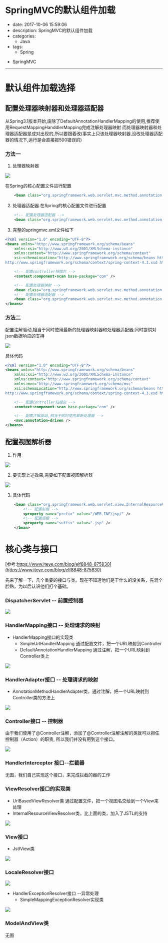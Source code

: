 #   SpringMVC的默认组件加载
+ date: 2017-10-06 15:59:06
+ description: SpringMVC的默认组件加载
+ categories:
  - Java
+ tags:
  - Spring
- SpringMVC
---
#   默认组件加载选择
##  配置处理器映射器和处理器适配器
从Spring3.1版本开始,废除了DefaultAnnotationHandlerMapping的使用,推荐使用RequestMappingHanddlerMapping完成注解处理器映射
而处理器映射器和处理器适配器是成对出现的,所以要跟着改(事实上只该处理器映射器,没改处理器适配器的情况下,运行是会直接报500错误的)
### 方法一
1.  处理器映射器

![](../images/springmvc/20191006001.png)

在Spring的核心配置文件进行配置
```xml
    <bean class="org.springframework.web.servlet.mvc.method.annotation.RequestMappingHandlerMapping" />
```
2.  处理器适配器
在Spring的核心配置文件进行配置
```xml
    <!-- 配置处理器适配器 -->
    <bean class="org.springframework.web.servlet.mvc.method.annotation.RequestMappingHandlerAdapter" />
```
3.  完整的springmvc.xml文件如下
```xml
<?xml version="1.0" encoding="UTF-8"?>
<beans xmlns="http://www.springframework.org/schema/beans"
	xmlns:xsi="http://www.w3.org/2001/XMLSchema-instance"
	xmlns:context="http://www.springframework.org/schema/context"
	xsi:schemaLocation="http://www.springframework.org/schema/beans http://www.springframework.org/schema/beans/spring-beans.xsd http://www.springframework.org/schema/context 
http://www.springframework.org/schema/context/spring-context-4.3.xsd http://www.springframework.org/schema/mvc http://www.springframework.org/schema/mvc/spring-mvc-4.3.xsd">

	<!-- 配置controller扫描包 -->
	<context:component-scan base-package="com" />

	<!-- 配置处理器映射 -->
	<bean class="org.springframework.web.servlet.mvc.method.annotation.RequestMappingHandlerMapping" />
	<!-- 配置处理器适配器 -->
	<bean class="org.springframework.web.servlet.mvc.method.annotation.RequestMappingHandlerAdapter" />
</beans>
```
### 方法二
配置注解驱动,相当于同时使用最新的处理器映射器和处理器适配器,同时提供对json数据响应的支持

![](../images/springmvc/20191006003.png)

具体代码
```xml
<?xml version="1.0" encoding="UTF-8"?>
<beans xmlns="http://www.springframework.org/schema/beans"
	xmlns:xsi="http://www.w3.org/2001/XMLSchema-instance"
	xmlns:context="http://www.springframework.org/schema/context"
	xmlns:mvc="http://www.springframework.org/schema/mvc"
	xsi:schemaLocation="http://www.springframework.org/schema/beans http://www.springframework.org/schema/beans/spring-beans.xsd http://www.springframework.org/schema/context 
http://www.springframework.org/schema/context/spring-context-4.3.xsd http://www.springframework.org/schema/mvc http://www.springframework.org/schema/mvc/spring-mvc-4.3.xsd">

	<!-- 配置controller扫描包 -->
	<context:component-scan base-package="com" />

	<!-- 配置注解驱动,相当于同时使用最新处理器 -->
	<mvc:annotation-driven />
</beans>
```

##  配置视图解析器
1.  作用

![](../images/springmvc/20191006004.png)

2.  要实现上述效果,需要如下配置视图解析器

![](../images/springmvc/20191006005.png)

3.  具体代码
```xml
	<bean class="org.springframework.web.servlet.view.InternalResourceViewResolver">
		<!-- 配置前缀 -->
		<property name="prefix" value="/WEB-INF/jsp/" />
		<!-- 配置后缀 -->
		<property name="suffix" value=".jsp" />
	</bean>
```

#  核心类与接口
[参考:https://www.iteye.com/blog/elf8848-875830](https://www.iteye.com/blog/elf8848-875830)

先来了解一下，几个重要的接口与类。现在不知道他们是干什么的没关系，先混个脸熟，为以后认识他们打个基础。

### DispatcherServlet   -- 前置控制器

![](../images/springmvc/20191005011.png)


### HandlerMapping接口 -- 处理请求的映射
+   HandlerMapping接口的实现类
    -   SimpleUrlHandlerMapping  通过配置文件，把一个URL映射到Controller
    -   DefaultAnnotationHandlerMapping  通过注解，把一个URL映射到Controller类上


![](../images/springmvc/20191005017.png)


### HandlerAdapter接口 -- 处理请求的映射
+   AnnotationMethodHandlerAdapter类，通过注解，把一个URL映射到Controller类的方法上


![](../images/springmvc/20191005018.png)


### Controller接口 -- 控制器
由于我们使用了@Controller注解，添加了@Controller注解注解的类就可以担任控制器（Action）的职责,
所以我们并没有用到这个接口。

![](../images/springmvc/20191005015.png)


### HandlerInterceptor 接口--拦截器
无图，我们自己实现这个接口，来完成拦截的器的工作


### ViewResolver接口的实现类
+   UrlBasedViewResolver类 通过配置文件，把一个视图名交给到一个View来处理
+   InternalResourceViewResolver类，比上面的类，加入了JSTL的支持


![](../images/springmvc/20191005016.png)



### View接口
+   JstlView类


![](../images/springmvc/20191005019.png)


### LocaleResolver接口

![](../images/springmvc/20191005020.png)

+   HandlerExceptionResolver接口 --异常处理
    -   SimpleMappingExceptionResolver实现类


![](../images/springmvc/20191005022.png)


### ModelAndView类
无图

